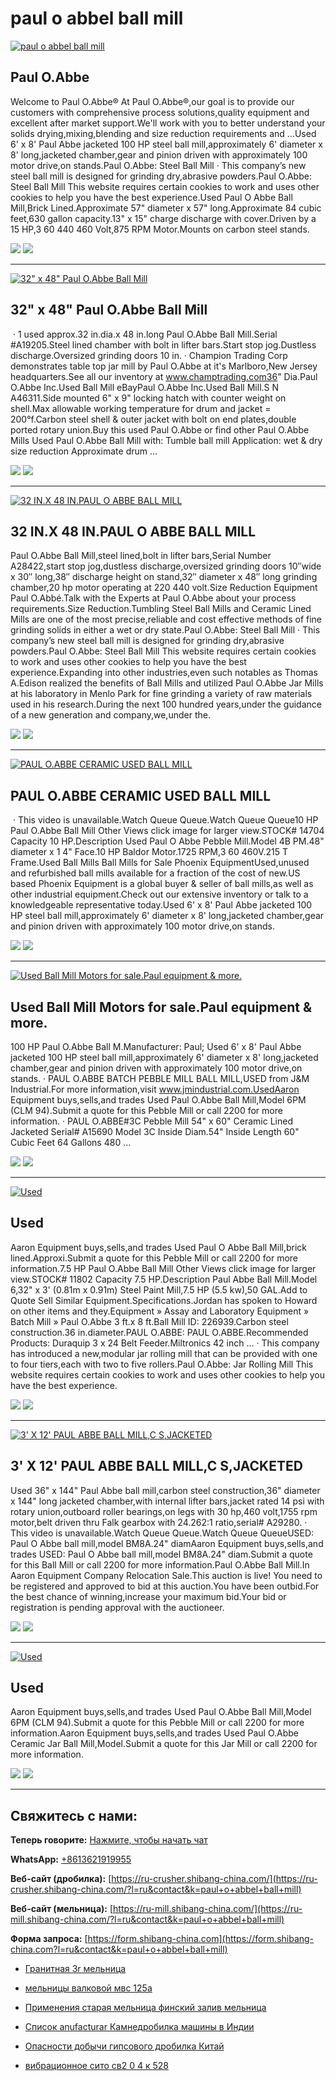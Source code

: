 # paul o abbel ball mill

<a href="https://swt.shibang-china.com/?l=ru&img&k=paul+o+abbel+ball+mill" target="_blank">![paul o abbel ball mill](http://static.shibang-china.com/all-800x300/1440.jpg)</a>

## Paul O.Abbe
Welcome to Paul O.Abbe&#174; At Paul O.Abbe&#174;,our goal is to provide our customers with comprehensive process solutions,quality equipment and excellent after market support.We'll work with you to better understand your solids drying,mixing,blending and size reduction requirements and …Used 6' x 8' Paul Abbe jacketed 100 HP steel ball mill,approximately 6' diameter x 8' long,jacketed chamber,gear and pinion driven with approximately 100 motor drive,on stands.Paul O.Abbe: Steel Ball Mill&nbsp;&#0183;&#32;This company’s new steel ball mill is designed for grinding dry,abrasive powders.Paul O.Abbe: Steel Ball Mill This website requires certain cookies to work and uses other cookies to help you have the best experience.Used Paul O Abbe Ball Mill,Brick Lined.Approximate 57&quot; diameter x 57&quot; long.Approximate 84 cubic feet,630 gallon capacity.13&quot; x 15&quot; charge discharge with cover.Driven by a 15 HP,3 60 440 460 Volt,875 RPM Motor.Mounts on carbon steel stands.


<a href="https://whatsapp.shibangsoft.com/WhatsApp.php" target="_blank" title="WhatsApp">![](http://static.shibang-china.com/icon/whatsapp.png)</a> <a href="https://swt.shibang-china.com/?l=ru&icon&k=paul+o+abbel+ball+mill" target="_blank">![](http://static.shibang-china.com/icon/chat-ru.png)</a>

---

<a href="https://swt.shibang-china.com/?l=ru&img&k=paul+o+abbel+ball+mill" target="_blank">![32&quot; x 48&quot; Paul O.Abbe Ball Mill](http://static.shibang-china.com/all-800x300/1258.jpg)</a>

## 32&quot; x 48&quot; Paul O.Abbe Ball Mill
&nbsp;&#0183;&#32;1 used approx.32 in.dia.x 48 in.long Paul O.Abbe Ball Mill.Serial #A19205.Steel lined chamber with bolt in lifter bars.Start stop jog.Dustless discharge.Oversized grinding doors 10 in.&nbsp;&#0183;&#32;Champion Trading Corp demonstrates table top jar mill by Paul O.Abbe at it's Marlboro,New Jersey headquarters.See all our inventory at www.champtrading.com36&quot; Dia.Paul O.Abbe Inc.Used Ball Mill eBayPaul O.Abbe Inc.Used Ball Mill.S N A46311.Side mounted 6&quot; x 9&quot; locking hatch with counter weight on shell.Max allowable working temperature for drum and jacket = 200&#176;f.Carbon steel shell &amp; outer jacket with bolt on end plates,double ported rotary union.Buy this used Paul O.Abbe or find other Paul O.Abbe Mills Used Paul O.Abbe Ball Mill with: Tumble ball mill Application: wet &amp; dry size reduction Approximate drum …


<a href="https://whatsapp.shibangsoft.com/WhatsApp.php" target="_blank" title="WhatsApp">![](http://static.shibang-china.com/icon/whatsapp.png)</a> <a href="https://swt.shibang-china.com/?l=ru&icon&k=paul+o+abbel+ball+mill" target="_blank">![](http://static.shibang-china.com/icon/chat-ru.png)</a>

---

<a href="https://swt.shibang-china.com/?l=ru&img&k=paul+o+abbel+ball+mill" target="_blank">![32 IN.X 48 IN.PAUL O ABBE BALL MILL](http://static.shibang-china.com/all-800x300/5.jpg)</a>

## 32 IN.X 48 IN.PAUL O ABBE BALL MILL
Paul O.Abbe Ball Mill,steel lined,bolt in lifter bars,Serial Number A28422,start stop jog,dustless discharge,oversized grinding doors 10″wide x 30″ long,38″ discharge height on stand,32″ diameter x 48″ long grinding chamber,20 hp motor operating at 220 440 volt.Size Reduction Equipment Paul O.Abb&#233;.Talk with the Experts at Paul O.Abbe about your process requirements.Size Reduction.Tumbling Steel Ball Mills and Ceramic Lined Mills are one of the most precise,reliable and cost effective methods of fine grinding solids in either a wet or dry state.Paul O.Abbe: Steel Ball Mill&nbsp;&#0183;&#32;This company’s new steel ball mill is designed for grinding dry,abrasive powders.Paul O.Abbe: Steel Ball Mill This website requires certain cookies to work and uses other cookies to help you have the best experience.Expanding into other industries,even such notables as Thomas A.Edison realized the benefits of Ball Mills and utilized Paul O.Abbe Jar Mills at his laboratory in Menlo Park for fine grinding a variety of raw materials used in his research.During the next 100 hundred years,under the guidance of a new generation and company,we,under the.


<a href="https://whatsapp.shibangsoft.com/WhatsApp.php" target="_blank" title="WhatsApp">![](http://static.shibang-china.com/icon/whatsapp.png)</a> <a href="https://swt.shibang-china.com/?l=ru&icon&k=paul+o+abbel+ball+mill" target="_blank">![](http://static.shibang-china.com/icon/chat-ru.png)</a>

---

<a href="https://swt.shibang-china.com/?l=ru&img&k=paul+o+abbel+ball+mill" target="_blank">![PAUL O.ABBE CERAMIC USED BALL MILL](http://static.shibang-china.com/all-800x300/968.jpg)</a>

## PAUL O.ABBE CERAMIC USED BALL MILL
&nbsp;&#0183;&#32;This video is unavailable.Watch Queue Queue.Watch Queue Queue10 HP Paul O.Abbe Ball Mill Other Views click image for larger view.STOCK# 14704 Capacity 10 HP.Description Used Paul O Abbe Pebble Mill.Model 4B PM.48&quot; diameter x 1 4&quot; Face.10 HP Baldor Motor.1725 RPM,3 60 460V.215 T Frame.Used Ball Mills Ball Mills for Sale Phoenix EquipmentUsed,unused and refurbished ball mills available for a fraction of the cost of new.US based Phoenix Equipment is a global buyer &amp; seller of ball mills,as well as other industrial equipment.Check out our extensive inventory or talk to a knowledgeable representative today.Used 6' x 8' Paul Abbe jacketed 100 HP steel ball mill,approximately 6' diameter x 8' long,jacketed chamber,gear and pinion driven with approximately 100 motor drive,on stands.


<a href="https://whatsapp.shibangsoft.com/WhatsApp.php" target="_blank" title="WhatsApp">![](http://static.shibang-china.com/icon/whatsapp.png)</a> <a href="https://swt.shibang-china.com/?l=ru&icon&k=paul+o+abbel+ball+mill" target="_blank">![](http://static.shibang-china.com/icon/chat-ru.png)</a>

---

<a href="https://swt.shibang-china.com/?l=ru&img&k=paul+o+abbel+ball+mill" target="_blank">![Used Ball Mill Motors for sale.Paul equipment &amp; more.](http://static.shibang-china.com/all-800x300/288.jpg)</a>

## Used Ball Mill Motors for sale.Paul equipment &amp; more.
100 HP Paul O.Abbe Ball M.Manufacturer: Paul; Used 6' x 8' Paul Abbe jacketed 100 HP steel ball mill,approximately 6' diameter x 8' long,jacketed chamber,gear and pinion driven with approximately 100 motor drive,on stands.&nbsp;&#0183;&#32;PAUL O.ABBE BATCH PEBBLE MILL BALL MILL,USED from J&amp;M Industrial.For more information,visit www.jmindustrial.com.UsedAaron Equipment buys,sells,and trades Used Paul O.Abbe Ball Mill,Model 6PM (CLM 94).Submit a quote for this Pebble Mill or call 2200 for more information.&nbsp;&#0183;&#32;PAUL O.ABBE#3C Pebble Mill 54&quot; x 60&quot; Ceramic Lined Jacketed Serial# A15690 Model 3C Inside Diam.54&quot; Inside Length 60&quot; Cubic Feet 64 Gallons 480 …


<a href="https://whatsapp.shibangsoft.com/WhatsApp.php" target="_blank" title="WhatsApp">![](http://static.shibang-china.com/icon/whatsapp.png)</a> <a href="https://swt.shibang-china.com/?l=ru&icon&k=paul+o+abbel+ball+mill" target="_blank">![](http://static.shibang-china.com/icon/chat-ru.png)</a>

---

<a href="https://swt.shibang-china.com/?l=ru&img&k=paul+o+abbel+ball+mill" target="_blank">![Used](http://static.shibang-china.com/all-800x300/901.jpg)</a>

## Used
Aaron Equipment buys,sells,and trades Used Paul O Abbe Ball Mill,brick lined.Approxi.Submit a quote for this Pebble Mill or call 2200 for more information.7.5 HP Paul O.Abbe Ball Mill Other Views click image for larger view.STOCK# 11802 Capacity 7.5 HP.Description Paul Abbe Ball Mill.Model 6,32&quot; x 3' (0.81m x 0.91m) Steel Paint Mill,7.5 HP (5.5 kw),50 GAL.Add to Quote Sell Similar Equipment.Specifications.Jordan has spoken to Howard on other items and they.Equipment &#187; Assay and Laboratory Equipment &#187; Batch Mill &#187; Paul O.Abbe 3 ft.x 8 ft.Ball Mill ID: 226939.Carbon steel construction.36 in.diameter.PAUL O.ABBE: PAUL O.ABBE.Recommended Products: Duraquip 3 x 24 Belt Feeder.Miltronics 42 inch …&nbsp;&#0183;&#32;This company has introduced a new,modular jar rolling mill that can be provided with one to four tiers,each with two to five rollers.Paul O.Abbe: Jar Rolling Mill This website requires certain cookies to work and uses other cookies to help you have the best experience.


<a href="https://whatsapp.shibangsoft.com/WhatsApp.php" target="_blank" title="WhatsApp">![](http://static.shibang-china.com/icon/whatsapp.png)</a> <a href="https://swt.shibang-china.com/?l=ru&icon&k=paul+o+abbel+ball+mill" target="_blank">![](http://static.shibang-china.com/icon/chat-ru.png)</a>

---

<a href="https://swt.shibang-china.com/?l=ru&img&k=paul+o+abbel+ball+mill" target="_blank">![3' X 12' PAUL ABBE BALL MILL,C S,JACKETED](http://static.shibang-china.com/all-800x300/680.jpg)</a>

## 3' X 12' PAUL ABBE BALL MILL,C S,JACKETED
Used 36&quot; x 144&quot; Paul Abbe ball mill,carbon steel construction,36&quot; diameter x 144&quot; long jacketed chamber,with internal lifter bars,jacket rated 14 psi with rotary union,outboard roller bearings,on legs with 30 hp,460 volt,1755 rpm motor,belt driven thru Falk gearbox with 24.262:1 ratio,serial# A29280.&nbsp;&#0183;&#32;This video is unavailable.Watch Queue Queue.Watch Queue QueueUSED: Paul O Abbe ball mill,model BM8A.24&quot; diamAaron Equipment buys,sells,and trades USED: Paul O Abbe ball mill,model BM8A.24&quot; diam.Submit a quote for this Ball Mill or call 2200 for more information.Paul O.Abbe Ball Mill.In Aaron Equipment Company Relocation Sale.This auction is live! You need to be registered and approved to bid at this auction.You have been outbid.For the best chance of winning,increase your maximum bid.Your bid or registration is pending approval with the auctioneer.


<a href="https://whatsapp.shibangsoft.com/WhatsApp.php" target="_blank" title="WhatsApp">![](http://static.shibang-china.com/icon/whatsapp.png)</a> <a href="https://swt.shibang-china.com/?l=ru&icon&k=paul+o+abbel+ball+mill" target="_blank">![](http://static.shibang-china.com/icon/chat-ru.png)</a>

---

<a href="https://swt.shibang-china.com/?l=ru&img&k=paul+o+abbel+ball+mill" target="_blank">![Used](http://static.shibang-china.com/all-800x300/1121.jpg)</a>

## Used
Aaron Equipment buys,sells,and trades Used Paul O.Abbe Ball Mill,Model 6PM (CLM 94).Submit a quote for this Pebble Mill or call 2200 for more information.Aaron Equipment buys,sells,and trades Used Paul O.Abbe Ceramic Jar Ball Mill,Model.Submit a quote for this Jar Mill or call 2200 for more information.

<a href="https://whatsapp.shibangsoft.com/WhatsApp.php" target="_blank" title="WhatsApp">![](http://static.shibang-china.com/icon/whatsapp.png)</a> <a href="https://swt.shibang-china.com/?l=ru&icon&k=paul+o+abbel+ball+mill" target="_blank">![](http://static.shibang-china.com/icon/chat-ru.png)</a>

---
## Свяжитесь с нами:

**Теперь говорите:** [Нажмите, чтобы начать чат](https://swt.shibang-china.com?l=ru&contact&k=paul+o+abbel+ball+mill)

**WhatsApp:**  [+8613621919955](https://whatsapp.shibangsoft.com/WhatsApp.php)

**Веб-сайт (дробилка):** [https://ru-crusher.shibang-china.com/](https://ru-crusher.shibang-china.com/?l=ru&contact&k=paul+o+abbel+ball+mill)

**Веб-сайт (мельница):** [https://ru-mill.shibang-china.com/](https://ru-mill.shibang-china.com/?l=ru&contact&k=paul+o+abbel+ball+mill)

**Форма запроса:** [https://form.shibang-china.com](https://form.shibang-china.com?l=ru&contact&k=paul+o+abbel+ball+mill)

* [Гранитная 3r мельница](../119/%D0%93%D1%80%D0%B0%D0%BD%D0%B8%D1%82%D0%BD%D0%B0%D1%8F%203r%20%D0%BC%D0%B5%D0%BB%D1%8C%D0%BD%D0%B8%D1%86%D0%B0.md)

* [мельницы валковой мвс 125а](../110/%D0%BC%D0%B5%D0%BB%D1%8C%D0%BD%D0%B8%D1%86%D1%8B%20%D0%B2%D0%B0%D0%BB%D0%BA%D0%BE%D0%B2%D0%BE%D0%B9%20%D0%BC%D0%B2%D1%81%20125%D0%B0.md)

* [Применения старая мельница финский залив мельница](../111/%D0%9F%D1%80%D0%B8%D0%BC%D0%B5%D0%BD%D0%B5%D0%BD%D0%B8%D1%8F%20%D1%81%D1%82%D0%B0%D1%80%D0%B0%D1%8F%20%D0%BC%D0%B5%D0%BB%D1%8C%D0%BD%D0%B8%D1%86%D0%B0%20%D1%84%D0%B8%D0%BD%D1%81%D0%BA%D0%B8%D0%B9%20%D0%B7%D0%B0%D0%BB%D0%B8%D0%B2%20%D0%BC%D0%B5%D0%BB%D1%8C%D0%BD%D0%B8%D1%86%D0%B0.md)

* [Список anufacturar Камнедробилка машины в Индии](../114/%D0%A1%D0%BF%D0%B8%D1%81%D0%BE%D0%BA%20anufacturar%20%D0%9A%D0%B0%D0%BC%D0%BD%D0%B5%D0%B4%D1%80%D0%BE%D0%B1%D0%B8%D0%BB%D0%BA%D0%B0%20%D0%BC%D0%B0%D1%88%D0%B8%D0%BD%D1%8B%20%D0%B2%20%D0%98%D0%BD%D0%B4%D0%B8%D0%B8.md)

* [Опасности добычи гипсового дробилка Китай](../111/%D0%9E%D0%BF%D0%B0%D1%81%D0%BD%D0%BE%D1%81%D1%82%D0%B8%20%D0%B4%D0%BE%D0%B1%D1%8B%D1%87%D0%B8%20%D0%B3%D0%B8%D0%BF%D1%81%D0%BE%D0%B2%D0%BE%D0%B3%D0%BE%20%D0%B4%D1%80%D0%BE%D0%B1%D0%B8%D0%BB%D0%BA%D0%B0%20%D0%9A%D0%B8%D1%82%D0%B0%D0%B9.md)

* [вибрационное сито св2 0 4 к 528](../112/%D0%B2%D0%B8%D0%B1%D1%80%D0%B0%D1%86%D0%B8%D0%BE%D0%BD%D0%BD%D0%BE%D0%B5%20%D1%81%D0%B8%D1%82%D0%BE%20%D1%81%D0%B22%200%204%20%D0%BA%20528.md)